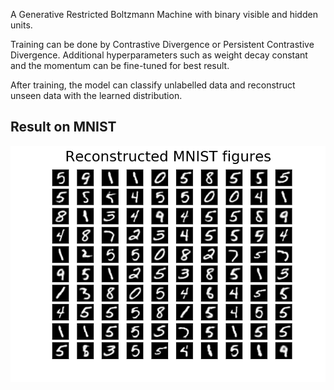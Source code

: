 A Generative Restricted Boltzmann Machine with binary visible and hidden units.

Training can be done by Contrastive Divergence or Persistent Contrastive Divergence. Additional hyperparameters such as weight decay constant and the momentum can be fine-tuned for best result.

After training, the model can classify unlabelled data and reconstruct unseen data with the learned distribution.

## Result on MNIST

![reconstructed mnist](https://github.com/michaelzhou0723/rbm/blob/master/demos/figure.png)
